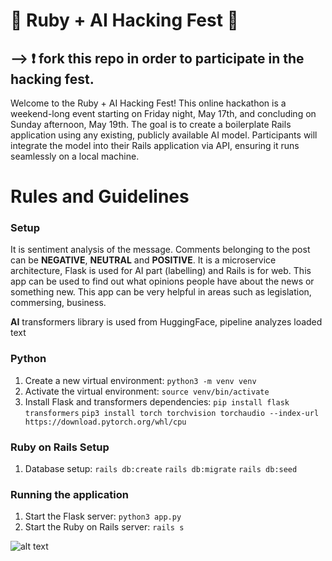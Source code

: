 # 🤖 Ruby + AI Hacking Fest 🤖
## --> ❗️ fork this repo in order to participate in the hacking fest.

Welcome to the Ruby + AI Hacking Fest! This online hackathon is a weekend-long event starting on Friday night, May 17th, and concluding on Sunday afternoon, May 19th. The goal is to create a boilerplate Rails application using any existing, publicly available AI model. Participants will integrate the model into their Rails application via API, ensuring it runs seamlessly on a local machine.

# Rules and Guidelines
### Setup
It is sentiment analysis of the message. Comments belonging to the post can be **NEGATIVE**, **NEUTRAL** and **POSITIVE**. It is a microservice architecture, Flask is used for AI part (labelling) and Rails is for web. This app can be used to find out what opinions people have about the news or something new. This app can be very helpful in areas such as legislation, commersing, business.

**AI**
transformers library is used from HuggingFace, pipeline analyzes loaded text

### Python
1. Create a new virtual environment:
```python3 -m venv venv```
2. Activate the virtual environment:
```source venv/bin/activate```
3. Install Flask and transformers dependencies:
```pip install flask transformers```
```pip3 install torch torchvision torchaudio --index-url https://download.pytorch.org/whl/cpu```


### Ruby on Rails Setup

1. Database setup:
```rails db:create```
```rails db:migrate```
```rails db:seed```

### Running the application
1. Start the Flask server:
```python3 app.py```
2. Start the Ruby on Rails server:
```rails s```

![alt text](image.png)
